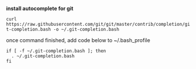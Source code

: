 **install autocomplete for git**

`curl https://raw.githubusercontent.com/git/git/master/contrib/completion/git-completion.bash -o ~/.git-completion.bash`

once command finished, add code below to ~/.bash_profile

```
if [ -f ~/.git-completion.bash ]; then
  . ~/.git-completion.bash
fi
```

